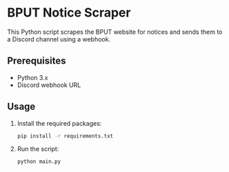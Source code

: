 # BPUT Notice Scraper  

This Python script scrapes the BPUT website for notices and sends them to a Discord channel using a webhook.

## Prerequisites

- Python 3.x
- Discord webhook URL


## Usage

1. Install the required packages:

    ```bash
    pip install -r requirements.txt
    ```

2. Run the script:

    ```bash
    python main.py
